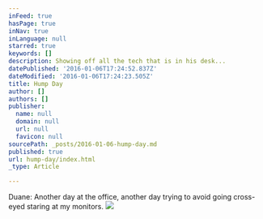 ```yaml
---
inFeed: true
hasPage: true
inNav: true
inLanguage: null
starred: true
keywords: []
description: Showing off all the tech that is in his desk...
datePublished: '2016-01-06T17:24:52.837Z'
dateModified: '2016-01-06T17:24:23.505Z'
title: Hump Day
author: []
authors: []
publisher:
  name: null
  domain: null
  url: null
  favicon: null
sourcePath: _posts/2016-01-06-hump-day.md
published: true
url: hump-day/index.html
_type: Article

---
```

Duane: Another day at the office, another day trying to avoid going cross-eyed staring at my monitors.
![](https://the-grid-user-content.s3-us-west-2.amazonaws.com/6470cc14-be01-43a1-8ecb-1a0d1c8abdeb.jpg)